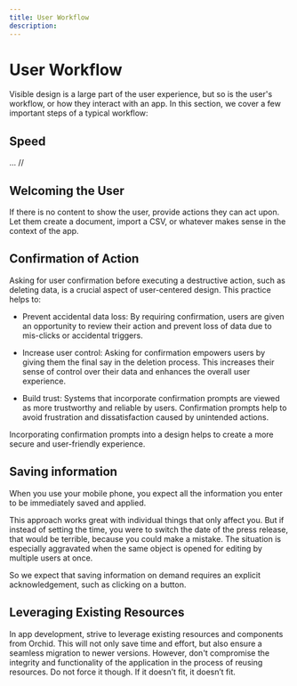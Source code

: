 ```yaml
---
title: User Workflow
description: 
---
```


# User Workflow

Visible design is a large part of the user experience, but so is the user's workflow, or how they interact with an app.
In this section, we cover a few important steps of a typical workflow:


## Speed


... //


## Welcoming the User

If there is no content to show the user, provide actions they can act upon. 
Let them create a document, import a CSV, or whatever makes sense in the context of the app.


## Confirmation of Action

Asking for user confirmation before executing a destructive action, such as deleting data, is a crucial aspect of user-centered design.
This practice helps to:

- Prevent accidental data loss: By requiring confirmation, users are given an opportunity to review their action and prevent
loss of data due to mis-clicks or accidental triggers.

- Increase user control: Asking for confirmation empowers users by giving them the final say in the deletion process.
This increases their sense of control over their data and enhances the overall user experience.

- Build trust: Systems that incorporate confirmation prompts are viewed as more trustworthy and reliable by users. 
Confirmation prompts help to avoid frustration and dissatisfaction caused by unintended actions.

Incorporating confirmation prompts into a design helps to create a more secure and user-friendly experience.


## Saving information

When you use your mobile phone, you expect all the information you enter to be immediately saved and applied. 

This approach works great with individual things that only affect you. But if instead of setting the time, 
you were to switch the date of the press release, that would be terrible, because you could make a mistake.
The situation is especially aggravated when the same object is opened for editing by multiple users at once.

So we expect that saving information on demand requires an explicit acknowledgement, such as clicking on a button.


## Leveraging Existing Resources

In app development, strive to leverage existing resources and components from Orchid.
This will not only save time and effort, but also ensure a seamless migration to newer versions.
However, don't compromise the integrity and functionality of the application in the process of reusing resources. 
Do not force it though. If it doesn’t fit, it doesn’t fit.
